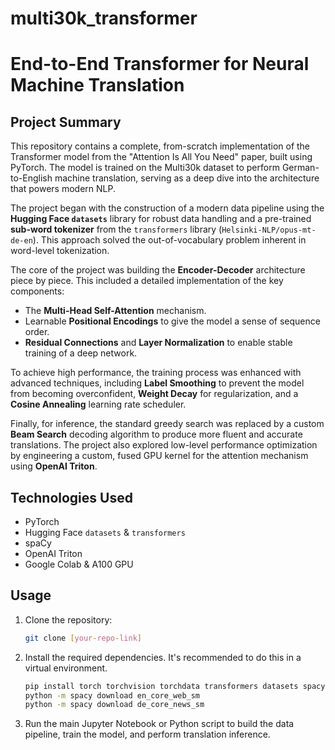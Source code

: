 # multi30k_transformer
# End-to-End Transformer for Neural Machine Translation

## Project Summary

This repository contains a complete, from-scratch implementation of the Transformer model from the "Attention Is All You Need" paper, built using PyTorch. The model is trained on the Multi30k dataset to perform German-to-English machine translation, serving as a deep dive into the architecture that powers modern NLP.

The project began with the construction of a modern data pipeline using the **Hugging Face `datasets`** library for robust data handling and a pre-trained **sub-word tokenizer** from the `transformers` library (`Helsinki-NLP/opus-mt-de-en`). This approach solved the out-of-vocabulary problem inherent in word-level tokenization.

The core of the project was building the **Encoder-Decoder** architecture piece by piece. This included a detailed implementation of the key components:
* The **Multi-Head Self-Attention** mechanism.
* Learnable **Positional Encodings** to give the model a sense of sequence order.
* **Residual Connections** and **Layer Normalization** to enable stable training of a deep network.

To achieve high performance, the training process was enhanced with advanced techniques, including **Label Smoothing** to prevent the model from becoming overconfident, **Weight Decay** for regularization, and a **Cosine Annealing** learning rate scheduler.

Finally, for inference, the standard greedy search was replaced by a custom **Beam Search** decoding algorithm to produce more fluent and accurate translations. The project also explored low-level performance optimization by engineering a custom, fused GPU kernel for the attention mechanism using **OpenAI Triton**.

## Technologies Used

* PyTorch
* Hugging Face `datasets` & `transformers`
* spaCy
* OpenAI Triton
* Google Colab & A100 GPU

## Usage

1.  Clone the repository:
    ```bash
    git clone [your-repo-link]
    ```
2.  Install the required dependencies. It's recommended to do this in a virtual environment.
    ```bash
    pip install torch torchvision torchdata transformers datasets spacy triton
    python -m spacy download en_core_web_sm
    python -m spacy download de_core_news_sm
    ```
3.  Run the main Jupyter Notebook or Python script to build the data pipeline, train the model, and perform translation inference.
